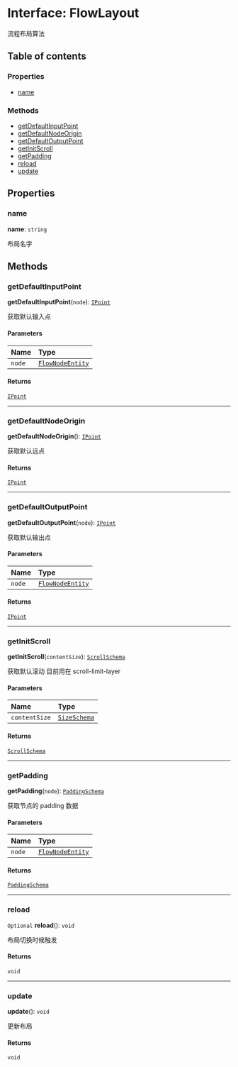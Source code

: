 # Interface: FlowLayout

流程布局算法

## Table of contents

### Properties

* [name](/auto-docs/fixed-layout-editor/interfaces/FlowLayout.md#name)

### Methods

* [getDefaultInputPoint](/auto-docs/fixed-layout-editor/interfaces/FlowLayout.md#getdefaultinputpoint)
* [getDefaultNodeOrigin](/auto-docs/fixed-layout-editor/interfaces/FlowLayout.md#getdefaultnodeorigin)
* [getDefaultOutputPoint](/auto-docs/fixed-layout-editor/interfaces/FlowLayout.md#getdefaultoutputpoint)
* [getInitScroll](/auto-docs/fixed-layout-editor/interfaces/FlowLayout.md#getinitscroll)
* [getPadding](/auto-docs/fixed-layout-editor/interfaces/FlowLayout.md#getpadding)
* [reload](/auto-docs/fixed-layout-editor/interfaces/FlowLayout.md#reload)
* [update](/auto-docs/fixed-layout-editor/interfaces/FlowLayout.md#update)

## Properties

### name

**name**: `string`

布局名字

## Methods

### getDefaultInputPoint

**getDefaultInputPoint**(`node`): [`IPoint`](/auto-docs/fixed-layout-editor/interfaces/IPoint.md)

获取默认输入点

#### Parameters

| Name | Type |
| :------ | :------ |
| `node` | [`FlowNodeEntity`](/auto-docs/fixed-layout-editor/classes/FlowNodeEntity-1.md) |

#### Returns

[`IPoint`](/auto-docs/fixed-layout-editor/interfaces/IPoint.md)

***

### getDefaultNodeOrigin

**getDefaultNodeOrigin**(): [`IPoint`](/auto-docs/fixed-layout-editor/interfaces/IPoint.md)

获取默认远点

#### Returns

[`IPoint`](/auto-docs/fixed-layout-editor/interfaces/IPoint.md)

***

### getDefaultOutputPoint

**getDefaultOutputPoint**(`node`): [`IPoint`](/auto-docs/fixed-layout-editor/interfaces/IPoint.md)

获取默认输出点

#### Parameters

| Name | Type |
| :------ | :------ |
| `node` | [`FlowNodeEntity`](/auto-docs/fixed-layout-editor/classes/FlowNodeEntity-1.md) |

#### Returns

[`IPoint`](/auto-docs/fixed-layout-editor/interfaces/IPoint.md)

***

### getInitScroll

**getInitScroll**(`contentSize`): [`ScrollSchema`](/auto-docs/fixed-layout-editor/interfaces/ScrollSchema.md)

获取默认滚动 目前用在 scroll-limit-layer

#### Parameters

| Name | Type |
| :------ | :------ |
| `contentSize` | [`SizeSchema`](/auto-docs/fixed-layout-editor/interfaces/SizeSchema-1.md) |

#### Returns

[`ScrollSchema`](/auto-docs/fixed-layout-editor/interfaces/ScrollSchema.md)

***

### getPadding

**getPadding**(`node`): [`PaddingSchema`](/auto-docs/fixed-layout-editor/interfaces/PaddingSchema-1.md)

获取节点的 padding 数据

#### Parameters

| Name | Type |
| :------ | :------ |
| `node` | [`FlowNodeEntity`](/auto-docs/fixed-layout-editor/classes/FlowNodeEntity-1.md) |

#### Returns

[`PaddingSchema`](/auto-docs/fixed-layout-editor/interfaces/PaddingSchema-1.md)

***

### reload

`Optional` **reload**(): `void`

布局切换时候触发

#### Returns

`void`

***

### update

**update**(): `void`

更新布局

#### Returns

`void`

